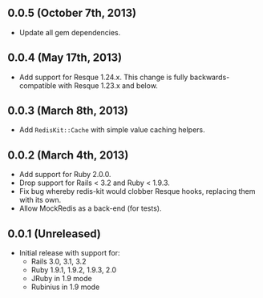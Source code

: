 0.0.5 (October 7th, 2013)
-------------------------

  * Update all gem dependencies.

0.0.4 (May 17th, 2013)
----------------------

  * Add support for Resque 1.24.x. This change is fully backwards-compatible
    with Resque 1.23.x and below.

0.0.3 (March 8th, 2013)
-----------------------

  * Add `RedisKit::Cache` with simple value caching helpers.

0.0.2 (March 4th, 2013)
-----------------------

  * Add support for Ruby 2.0.0.
  * Drop support for Rails < 3.2 and Ruby < 1.9.3.
  * Fix bug whereby redis-kit would clobber Resque hooks, replacing them with
    its own.
  * Allow MockRedis as a back-end (for tests).

0.0.1 (Unreleased)
------------------

  * Initial release with support for:
    * Rails 3.0, 3.1, 3.2
    * Ruby 1.9.1, 1.9.2, 1.9.3, 2.0
    * JRuby in 1.9 mode
    * Rubinius in 1.9 mode

